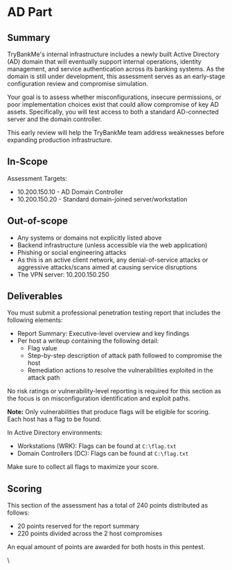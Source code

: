 # AD Part

## Summary

TryBankMe's internal infrastructure includes a newly built Active Directory (AD) domain that will eventually support internal operations, identity management, and service authentication across its banking systems. As the domain is still under development, this assessment serves as an early-stage configuration review and compromise simulation.

Your goal is to assess whether misconfigurations, insecure permissions, or poor implementation choices exist that could allow compromise of key AD assets. Specifically, you will test access to both a standard AD-connected server and the domain controller.

This early review will help the TryBankMe team address weaknesses before expanding production infrastructure.

## In-Scope

Assessment Targets:

* 10.200.150.10 - AD Domain Controller
* 10.200.150.20 - Standard domain-joined server/workstation



## Out-of-scope

* Any systems or domains not explicitly listed above
* Backend infrastructure (unless accessible via the web application)
* Phishing or social engineering attacks
* As this is an active client network, any denial-of-service attacks or aggressive attacks/scans aimed at causing service disruptions
* The VPN server: 10.200.150.250



## Deliverables

You must submit a professional penetration testing report that includes the following elements:

* Report Summary: Executive-level overview and key findings
* Per host a writeup containing the following detail:
  * Flag value
  * Step-by-step description of attack path followed to compromise the host
  * Remediation actions to resolve the vulnerabilities exploited in the attack path

No risk ratings or vulnerability-level reporting is required for this section as the focus is on misconfiguration identification and exploit paths.

**Note:** Only vulnerabilities that produce flags will be eligible for scoring. Each host has a flag to be found.

In Active Directory environments:

* Workstations (WRK): Flags can be found at `C:\flag.txt`
* Domain Controllers (DC): Flags can be found at `C:\flag.txt`

Make sure to collect all flags to maximize your score.



## Scoring

This section of the assessment has a total of 240 points distributed as follows:

* 20 points reserved for the report summary
* 220 points divided across the 2 host compromises

An equal amount of points are awarded for both hosts in this pentest.

\
